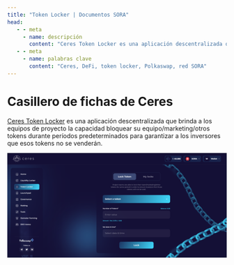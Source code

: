 ```yaml
---
title: "Token Locker | Documentos SORA"
head:
   - - meta
     - name: descripción
       content: "Ceres Token Locker es una aplicación descentralizada que brinda a los equipos de proyecto la capacidad de bloquear sus tokens"
   - - meta
     - name: palabras clave
       content: "Ceres, DeFi, token locker, Polkaswap, red SORA"
---
```


# Casillero de fichas de Ceres

[Ceres Token Locker](https://dapps.cerestoken.io/token_locker) es una aplicación descentralizada que brinda a los equipos de proyecto la capacidad
bloquear su equipo/marketing/otros tokens durante períodos predeterminados para garantizar a los inversores que esos tokens no se venderán.

![](../../.gitbook/assets/token-locker.png)
